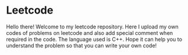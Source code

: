# Leetcode

Hello there! Welcome to my leetcode repository. Here I upload my own codes of problems on leetcode and also add special comment when required in the code. The language used is C++.
Hope it can help you to understand the problem so that you can write your own code!
